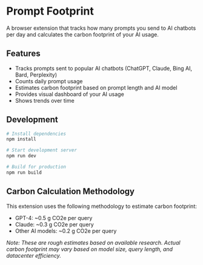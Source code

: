 # Prompt Footprint

A browser extension that tracks how many prompts you send to AI chatbots per day and calculates the carbon footprint of your AI usage.

## Features

- Tracks prompts sent to popular AI chatbots (ChatGPT, Claude, Bing AI, Bard, Perplexity)
- Counts daily prompt usage
- Estimates carbon footprint based on prompt length and AI model
- Provides visual dashboard of your AI usage
- Shows trends over time

## Development

```bash
# Install dependencies
npm install

# Start development server
npm run dev

# Build for production
npm run build
```

## Carbon Calculation Methodology

This extension uses the following methodology to estimate carbon footprint:
- GPT-4: ~0.5 g CO2e per query
- Claude: ~0.3 g CO2e per query
- Other AI models: ~0.2 g CO2e per query

*Note: These are rough estimates based on available research. Actual carbon footprint may vary based on model size, query length, and datacenter efficiency.*